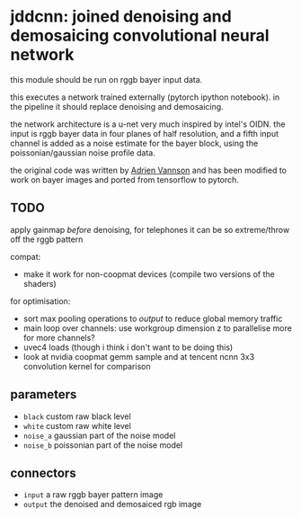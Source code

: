 # jddcnn: joined denoising and demosaicing convolutional neural network

this module should be run on rggb bayer input data.

this executes a network trained externally (pytorch ipython notebook).
in the pipeline it should replace denoising and demosaicing.

the network architecture is a u-net very much inspired by intel's OIDN.
the input is rggb bayer data in four planes of half resolution, and a fifth input channel
is added as a noise estimate for the bayer block, using the poissonian/gaussian noise
profile data.

the original code was written by [Adrien Vannson](https://github.com/AdrienVannson/gpu-denoising.git)
and has been modified to work on bayer images and ported from tensorflow to pytorch.

## TODO

apply gainmap *before* denoising, for telephones it can be so extreme/throw off the rggb pattern

compat:
* make it work for non-coopmat devices (compile two versions of the shaders)

for optimisation:
* sort max pooling operations to *output* to reduce global memory traffic
* main loop over channels: use workgroup dimension z to parallelise more for more channels?
* uvec4 loads (though i think i don't want to be doing this)
* look at nvidia coopmat gemm sample and at tencent ncnn 3x3 convolution kernel for comparison

## parameters

* `black` custom raw black level
* `white` custom raw white level
* `noise_a` gaussian part of the noise model
* `noise_b` poissonian part of the noise model

## connectors

* `input` a raw rggb bayer pattern image
* `output` the denoised and demosaiced rgb image
